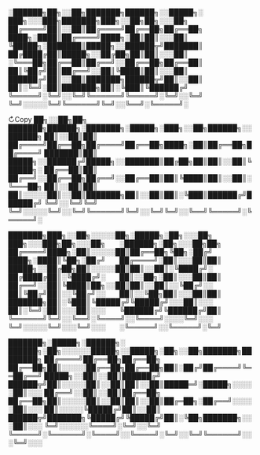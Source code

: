 


░██████╗██╗░░██╗███████╗██████╗░░█████╗░  ███╗░░░███╗███████╗███╗░░██╗██╗░░░██╗
██╔════╝██║░░██║██╔════╝██╔══██╗██╔══██╗  ████╗░████║██╔════╝████╗░██║██║░░░██║
╚█████╗░███████║█████╗░░██████╦╝███████║  ██╔████╔██║█████╗░░██╔██╗██║██║░░░██║
░╚═══██╗██╔══██║██╔══╝░░██╔══██╗██╔══██║  ██║╚██╔╝██║██╔══╝░░██║╚████║██║░░░██║
██████╔╝██║░░██║███████╗██████╦╝██║░░██║  ██║░╚═╝░██║███████╗██║░╚███║╚██████╔╝
╚═════╝░╚═╝░░╚═╝╚══════╝╚═════╝░╚═╝░░╚═╝  ╚═╝░░░░░╚═╝╚══════╝╚═╝░░╚══╝░╚═════╝░



↻Copy
██╗░░██╗██╗  ███████╗██████╗░███████╗░█████╗░███╗░░██╗██████╗░░██████╗
██║░░██║██║  ██╔════╝██╔══██╗██╔════╝██╔══██╗████╗░██║██╔══██╗██╔════╝
███████║██║  █████╗░░██████╔╝█████╗░░███████║██╔██╗██║██║░░██║╚█████╗░
██╔══██║██║  ██╔══╝░░██╔══██╗██╔══╝░░██╔══██║██║╚████║██║░░██║░╚═══██╗
██║░░██║██║  ██║░░░░░██║░░██║███████╗██║░░██║██║░╚███║██████╔╝██████╔╝
╚═╝░░╚═╝╚═╝  ╚═╝░░░░░╚═╝░░╚═╝╚══════╝╚═╝░░╚═╝╚═╝░░╚══╝╚═════╝░╚═════╝░

███████╗███╗░░██╗░░░░░██╗░█████╗░██╗░░░██╗  ███╗░░░███╗██╗░░░██╗  ░██████╗░██╗░░░██╗██╗
██╔════╝████╗░██║░░░░░██║██╔══██╗╚██╗░██╔╝  ████╗░████║╚██╗░██╔╝  ██╔════╝░██║░░░██║██║
█████╗░░██╔██╗██║░░░░░██║██║░░██║░╚████╔╝░  ██╔████╔██║░╚████╔╝░  ██║░░██╗░██║░░░██║██║
██╔══╝░░██║╚████║██╗░░██║██║░░██║░░╚██╔╝░░  ██║╚██╔╝██║░░╚██╔╝░░  ██║░░╚██╗██║░░░██║██║
███████╗██║░╚███║╚█████╔╝╚█████╔╝░░░██║░░░  ██║░╚═╝░██║░░░██║░░░  ╚██████╔╝╚██████╔╝██║
╚══════╝╚═╝░░╚══╝░╚════╝░░╚════╝░░░░╚═╝░░░  ╚═╝░░░░░╚═╝░░░╚═╝░░░  ░╚═════╝░░╚═════╝░╚═╝

███████╗░█████╗░██████╗░  ██████╗░██╗░░░░░░█████╗░░█████╗░██╗░░██╗███████╗████████╗
██╔════╝██╔══██╗██╔══██╗  ██╔══██╗██║░░░░░██╔══██╗██╔══██╗██║░██╔╝██╔════╝╚══██╔══╝
█████╗░░██║░░██║██████╔╝  ██████╦╝██║░░░░░██║░░██║██║░░██║█████═╝░█████╗░░░░░██║░░░
██╔══╝░░██║░░██║██╔══██╗  ██╔══██╗██║░░░░░██║░░██║██║░░██║██╔═██╗░██╔══╝░░░░░██║░░░
██║░░░░░╚█████╔╝██║░░██║  ██████╦╝███████╗╚█████╔╝╚█████╔╝██║░╚██╗███████╗░░░██║░░░
╚═╝░░░░░░╚════╝░╚═╝░░╚═╝  ╚═════╝░╚══════╝░╚════╝░░╚════╝░╚═╝░░╚═╝╚══════╝░░░╚═╝░░░
